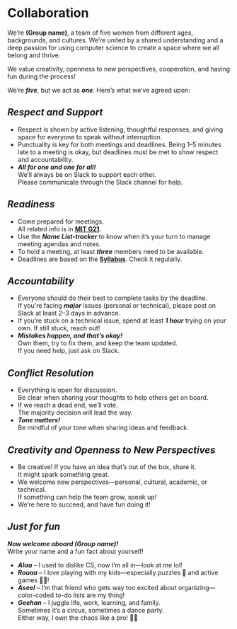 # Collaboration

We’re **(Group name)**, a team of five women from different ages,
backgrounds, and cultures. We’re united by a shared understanding
and a deep passion for using computer science to create a space
where we all belong and thrive.

We value creativity, openness to new perspectives, cooperation,
and having fun during the process!

We’re _**five**_, but we act as _**one**_. Here’s what we’ve agreed upon:

## _Respect and Support_

* Respect is shown by active listening, thoughtful responses,
  and giving space for everyone to speak without interruption.
* Punctuality is key for both meetings and deadlines.
  Being 1–5 minutes late to a meeting is okay, but
  deadlines must be met to show respect and accountability.
* _**All for one and one for all!**_  
  We’ll always be on Slack to support each other.  
  Please communicate through the Slack channel for help.

## _Readiness_

* Come prepared for meetings.  
  All related info is in [**MIT G21**](https://docs.google.com/spreadsheets/d/1Qp15n5iF_7j8pD_ZlR-c3YhKhV635ZLOpJf8gG7zVAk/edit?gid=0).
* Use the _**Name List-tracker**_ to know when it’s your turn
  to manage meeting agendas and notes.
* To hold a meeting, at least _**three**_ members need to be available.
* Deadlines are based on the
  [**Syllabus**](https://docs.google.com/document/d/1TaoVVqJD5EqmBGLw6_qzph8EZnuL6uhY/edit?tab=t.0).
  Check it regularly.

## _Accountability_

* Everyone should do their best to complete tasks by the deadline.  
  If you're facing _**major**_ issues (personal or technical),
  please post on Slack at least 2–3 days in advance.
* If you’re stuck on a technical issue, spend at least _**1 hour**_
  trying on your own. If still stuck, reach out!
* _**Mistakes happen, and that’s okay!**_  
  Own them, try to fix them, and keep the team updated.  
  If you need help, just ask on Slack.

## _Conflict Resolution_

* Everything is open for discussion.  
  Be clear when sharing your thoughts to help others get on board.
* If we reach a dead end, we’ll vote.  
  The majority decision will lead the way.
* _**Tone matters!**_  
  Be mindful of your tone when sharing ideas and feedback.

## _Creativity and Openness to New Perspectives_

* Be creative! If you have an idea that’s out of the box, share it.  
  It might spark something great.
* We welcome new perspectives—personal, cultural, academic,
  or technical.  
  If something can help the team grow, speak up!
* We’re here to succeed, and have fun doing it!

## _Just for fun_

_**Now welcome aboard (Group name)!**_  
Write your name and a fun fact about yourself!

* _**Alaa**_ – I used to dislike CS, now I’m all in—look at me lol!
* _**Rouaa**_ – I love playing with my kids—especially puzzles 🧩
  and active games 🤸‍♀️!
* _**Aseel**_ – I’m that friend who gets way too excited about
  organizing—color-coded to-do lists are my thing!
* _**Geehan**_ – I juggle life, work, learning, and family.  
  Sometimes it’s a circus, sometimes a dance party.  
  Either way, I own the chaos like a pro! 🕺💪
